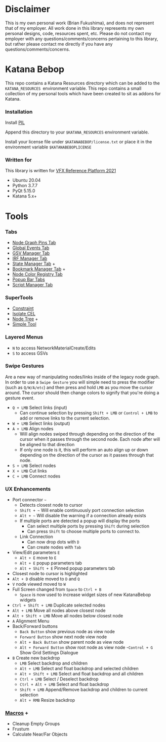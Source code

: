 # Disclaimer
This is my own personal work (Brian Fukushima), and does not represent that of my employer.  All
work done in this library represents my own personal designs, code, resources spent, etc.
Please do not contact my employer with any questions/comments/concerns pertaining to this
library, but rather please contact me directly if you have any questions/comments/concerns.

# Katana Bebop
This repo contains a Katana Resources directory which can be added to the `KATANA_RESOURCES `environment variable.
This repo contains a small collection of my personal tools which have been created to sit as addons for Katana.


### Installation
Install [PIL](https://pypi.org/project/Pillow/)

Append this directory to your `$KATANA_RESOURCES` environment variable.

Install your license file under `$KATANABEBOP/license.txt` or place it in the environment variable `$KATANABEBOPLICENSE`

### Written for
This library is written for [VFX Reference Platform 2021](https://vfxplatform.com/)
  * Ubuntu 20.04
  * Python 3.7.7
  * PyQt 5.15.0
  * Katana 5.x+
  
# Tools
### Tabs
- [Node Graph Pins Tab](Tabs/DesiredStuffTab/README.md)
- [Global Events Tab](MultiTools/GlobalEventsTab/README.md)
- [GSV Manager Tab](MultiTools/StateManagerTabs/GSVManagerTab/README.md)
- [IRF Manager Tab](MultiTools/StateManagerTabs/IRFManagerTab/README.md)
- [State Manager Tab](MultiTools/StateManagerTabs/README.md) +
- [Bookmark Manager Tab](MultiTools/StateManagerTabs/BookmarkManagerTab/README.md) +
- [Node Color Registry Tab](MultiTools/NodeColorRegistryTab/README.md)
- [Popup Bar Tabs](Tabs/PopupBar/README.md)
- [Script Manager Tab](MultiTools/ScriptEditorTab/README.md)

### SuperTools
- [Constraint](SuperTools/Constraint/README.md)
- [Isolate CEL](SuperTools/IsolateCEL/README.md)
- [Node Tree](SuperTools/NodeTree/README.md) +
- [Simple Tool](MultiTools/SimpleTool/README.md)

### Layered Menus
- `N` to access NetworkMaterialCreate/Edits
- `S` to access GSVs

### Swipe Gestures
Are a new way of manipulating nodes/links inside of the legacy node graph. 
In order to use a `Swipe Gesture` you will simple need to press the modifier 
(such as `Q/W/A/etc`) and then press and hold `LMB` as you move the cursor around.
The cursor should then change colors to signify that you're doing a gesture event.

- `Q + LMB` Select links (input)
  - Can continue selection by pressing `Shift + LMB` or `Control + LMB` to add or remove links to the current selection.
- `W + LMB` Select links (output)
- `A + LMB` Align nodes
  - Will align nodes swiped through depending on the direction of the cursor when it passes through the second node.  Each node after will be aligned to that direction
  - If only one node is it, this will perform an auto align up or down depending on the direction of the cursor as it passes through that node.
- `S + LMB` Select nodes
- `X + LMB` Cut links
- `C + LMB` Connect nodes

### UX Enhancements
- Port connector `~` 
  - Detects closest node to cursor
  - `Shift + ~` Will enable continuously port connection selection
  - `Alt + ~` Will disable the warning if a connection already exists
  - If multiple ports are detected a popup will display the ports
    - Can select multiple ports by pressing `Shift` during selection
    - Can press `Shift` to choose multiple ports to connect to.
  - Link Connection
    - Can now drop dots with `D`
    - Can create nodes with `Tab`
- View/Edit parameters `E`
  - `Alt + E` move to `E`
  - `Alt + E` popup parameters tab
  - `Alt + Shift + E` Pinned popup parameters tab
- Closest node to cursor is highlighted
- `Alt + D` disable moved to `D` and `Q`
- `V` node viewed moved to `W`
- Full Screen changed from `Space` to `Ctrl + B`
  - `Space` is now used to increase widget sizes of new KatanaBebop widgets
- `Ctrl + Shift + LMB` Duplicate selected nodes
- `Alt + LMB` Move all nodes above closest node
- `Alt + Shift + LMB` Move all nodes below closest node
- `A` Alignment Menu
- Back/Forward buttons
  - `Back Button` show previous node as view node
  - `Forward Button` show next node view node
  - `Alt + Back Button` show parent node as view node
  - `Alt + Forward Button` show root node as view node
-`Control + G` Show  Grid Settings Dialogue
- `B` Create new backdrop
  - `LMB` Select backdrop and children
  - `Alt + LMB` Select and float backdrop and selected children
  - `Alt + Shift + LMB` Select and float backdrop and all children
  - `Ctrl + LMB` Select / Deselect backdrop
  - `Ctrl + Alt + LMB` Select and float backdrop
  - `Shift + LMB` Append/Remove backdrop and children to current selection
  - `Alt + RMB` Resize backdrop

### [Macros](Macros/README.md) +
- Cleanup Empty Groups
- Frustum
- Calculate Near/Far Objects
